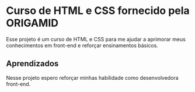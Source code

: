 # Curso de HTML e CSS fornecido pela ORIGAMID

Esse projeto é um curso de HTML e CSS para me ajudar a aprimorar meus conhecimentos em front-end e reforçar ensinamentos básicos.

## Aprendizados

Nesse projeto espero reforçar minhas habilidade como desenvolvedora front-end.
